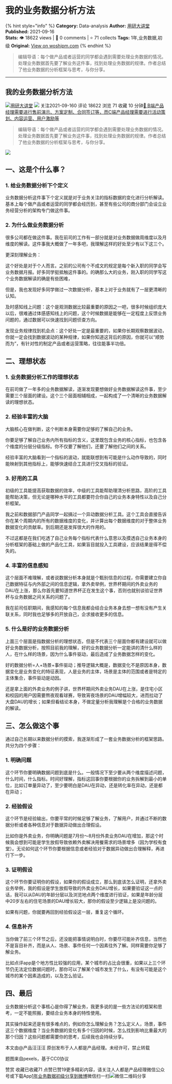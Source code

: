 # 我的业务数据分析方法
{% hint style="info" %}
**Category:** Data-analysis
**Author:** [用研大讲堂](https://www.woshipm.com/u/687526)
**Published:** 2021-09-16  
**Stats:** 👁️ 18622 views | 💬 0 comments | ⭐ 71 collects
**Tags:** 1年,业务数据,初级
**Original:** [View on woshipm.com](https://www.woshipm.com/data-analysis/5138426.html)
{% endhint %}
> 编辑导语：每个做产品或者运营的同学都会遇到需要处理业务数据的情况。处理业务数据首先要了解业务这件事，找到处理业务数据的规律。作者总结了他业务数据的分析框架与思考，与你分享。

---

## 我的业务数据分析方法

[![](https://image.woshipm.com/wp-files/2022/03/dV0N5MFJyR0sQAadGLjB.png!/both/72x72)](https://www.woshipm.com/u/687526)[用研大讲堂](https://www.woshipm.com/u/687526) ![](https://static.woshipm.com/tag/1101_1@2x.png) 关注2021-09-160 评论 18622 浏览 71 收藏 10 分钟[🔗 B端产品经理需要进行售前演示、方案定制、合同签订等，而C端产品经理需要进行活动策划、内容运营、用户激励等](https://ke.qidianla.com/courses/bcpm)

> 编辑导语：每个做产品或者运营的同学都会遇到需要处理业务数据的情况。处理业务数据首先要了解业务这件事，找到处理业务数据的规律。作者总结了他业务数据的分析框架与思考，与你分享。

![](https://image.woshipm.com/wp-files/2021/09/vdzhnRd2klkb2HnFUXFZ.jpg)

## 一、这是个什么事？

### 1\. 给业务数据分析下个定义

业务数据分析这件事下个定义就是对于业务关注的指标数据的变化进行分析解读。基本上每个做产品或者运营的同学都会经历到，甚至有些公司的商分部门会设立业务经营分析的架构专门做这件事。

### 2\. 为什么做业务数据分析

很多公司都在做这件事。我在前司的工作有一部分就是对业务数据做周维度以及月维度的解读。这件事我大概做了一年多吧，我理解这样的好处至少有以下这三个。

更深刻理解业务：

这个好处是对于个人而言。之前的公司有个不成文的规定是每个新入职的同学会写业务数据月报。好多同学挺抵触这件事的。的确那么大的业务，刚入职的同学写这个业务数据解读的确是有些困难，

但是，我也发现好多同学做过一次数据分析，基本上对于业务就有了一层更清晰的认知。

及时感知线上问题：这个是观测数据比较最重要的原因之一吧，很多时候组织庞大以后，很难通过体感感知线上的问题，这个时候数据是能够在一定程度上反馈业务问题的，通过数据可以快速找到问题侦查方向。

发现业务规律找到机会点：这个好处一定是最重要的，如果你长期观察数据波动，你就一定会找到数据波动的某种规律，如果你知道这背后的原因，你就可以“顺势而为”，有针对性的制定产品或者运营策略，往往能事半功倍。

## 二、理想状态

### 1\. 业务数据分析工作的理想状态

在前司做了一年多的业务数据解读，逐渐发现要想做好业务数据解读这件事，至少需要三个层面的建设。这个三个层面相辅相成，一起构成了一个清晰的业务数据解读的理想状态。

### 2\. 经验丰富的大脑

大脑核心在做判断，这个判断本身需要你足够的了解自己的业务。

你要足够了解自己业务内所有指标的含义，这里既包含业务的核心指标，也包含各个维度的分层分级指标。你不仅要了解他们，还要了解他们之间的关系。

经验丰富的大脑看到一个指标的波动，就能联想到有可能是什么动作导致的，同时能映射到其他指标上，能够快速结合工具进行交叉指标的验证。

### 3\. 好用的工具

初级的工具能提高获取数据的效率，中级的工具能帮助理清分析思路，高阶的工具能帮助决策，但无论是哪种水平的工具都要符合你自己的业务本身特性以及自己分析框架。

我之前和数据部门产品同学一起搞过一个异动数据分析工具。这个工具会直接告诉你在某个周期内的所有的数据维度的变化，并计算出每个数据维度的对于整体业务数据变化的贡献率。到后期还是发挥很大的作用的。

不过这都是在我们吃透了自己业务每个指标代表什么意思以及摸透自己业务本身的分析框架的基础上做的产品化工具，如果盲目就投入工具建设，应该结果是得不偿失的。

### 4\. 丰富的信息感知

这个层面不难理解，或者说数据分析本身就是个甄别信息的过程，你需要建立你自己数据特征与内外部之间的信息逻辑，拿外卖举例，世界杯期间的外卖业务的DAU在上涨，那么你首先要知道世界杯正在发生这个事，否则也就别谈验证世界杯与业务数据之间关系的问题了。

我在前司任职期间，我感知的每个信息我都会结合业务本身去想一想有没有产生关联关系，同时我也足够多的开放自己，企求接收更多的信息。

### 5\. 什么是好的业务数据分析

上面三个层面是指数据分析的理想状态，但是不代表三个层面你都有建设就可以做好业务数据分析，按照目前我的理解，好的业务数据分析一定能讲的清什么样的人，在什么样的场景，因为什么事件驱动，最后造成了业务数据怎样的变化。

好的数据分析=人+场景+事件驱动；推导逻辑大概是，数据变化不是原因本身，数据变化是业务变化的特征表现，人是业务的主体，场景是主体的范围或者是特定的主体集合，事件驱动是动因。

还是拿上面的外卖业务的例子讲，世界杯期间外卖业务DAU在上涨，是住宅小区和校园的用户因需要熬夜观看球赛，导致宵夜场景的DAU增幅较大，进而拉动了大盘DAU的增长；如果但看结论本身，不做定量分析我理解是个合格的业务数据的解读。

## 三、怎么做这个事

通过自己长期以来数据分析的摸索，我逐渐形成了一套业务数据分析的框架思路。共分为四个步骤：

### 1\. 明确问题

这个环节你要明确数据问题到底是什么。一般情况下至少要从两个维度描述问题，什么时间，什么指标。时间好理解，指标这回事你要根据你的业务拆解到最小的单位，比如订单量异动了，至少要明白是DAU在异动，还是转化率在异动，还是都在异动；

### 2\. 经验假设

这个环节是经验输出，你要平常的时候足够了解业务，了解用户，并通过不断的数据分析或者各种信息对于数据异动做出合理假设。

比如你是外卖业务，你明确问题是7月份～8月份外卖业务DAU在增加，那这个时候我会想到可能是学生放假导致依赖外卖解决用餐需求的场景增多（因为学校有食堂）。无论如何这个环节你要根据信息或者经验对于数据异动做出合理解释，再进行下一步。

### 3\. 证明假设

这个环节你要证明你的假设，如果你的假设成立，那么到底该怎么证明，还拿外卖业务举例，我的假设是学生放假导致的外卖业务DAU增长，如果要验证这一点的话，我可以从DAU的年龄分层以及浏览地点两个维度进行验证，如果是年龄分层中20岁左右的住宅场景的DAU增长较大，那你的假设至少逻辑上是没问题的。

如果有问题，你就要再回到经验假设这一层，重复这个循环。

### 4\. 信息补齐

当你做了前三个环节之后，还没能把事情说明白时，你要尽可能补齐信息，当然也不是盲目补齐，而是从人、场景、事件任何一个因素往外了解。同样需要你足够了解业务。

比如点评app是个地方性比较强的应用，某个城市的占比会很重，如果以上三个环节仍无法定位数据问题时，那你可以了解某个城市发生了什么，有没有可能是这个城市的某个因素造成的，以及怎么验证。

## 四、最后

业务数据分析这个事核心是你得了解业务，我更多说的是一些方法论的框架和思考，一定不能照搬，要结合业务本身的特性使用。

其实操作起来还是有很多难点的，例如你怎么理解业务？怎么定义人，场景，事件这三个数据维度？当业务数据的变化有多个归因的时候，怎么找到影响比重最大的那个归因？这些问题都需要你的思考，后续我也会持续分享。

本文由@产品汪汪汪 原创发布于人人都是产品经理。未经许可，禁止转载

题图来自pexels，基于CC0协议

赞赏 收藏已收藏71 点赞已赞19更多精彩内容，请关注人人都是产品经理微信公众号或下载App[1年](https://www.woshipm.com/tag/1%e5%b9%b4)[业务数据](https://www.woshipm.com/tag/%e4%b8%9a%e5%8a%a1%e6%95%b0%e6%8d%ae)[初级](https://www.woshipm.com/tag/%e5%88%9d%e7%ba%a7)[分享到微博](https://service.weibo.com/share/share.php?appkey=2775287854&title=我的业务数据分析方法&url=https://www.woshipm.com/data-analysis/5138426.html&pic=https://image.woshipm.com/wp-files/2021/09/vdzhnRd2klkb2HnFUXFZ.jpg)微信扫一扫![微信二维码](https://api.pwmqr.com/qrcode/create/?url=https://www.woshipm.com/data-analysis/5138426.html)分享